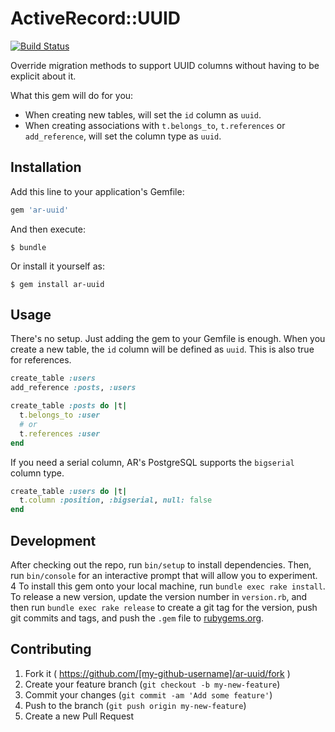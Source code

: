 # ActiveRecord::UUID

[![Build Status](https://travis-ci.org/fnando/ar-uuid.svg)](https://travis-ci.org/fnando/ar-uuid)

Override migration methods to support UUID columns without having to be explicit about it.

What this gem will do for you:

- When creating new tables, will set the `id` column as `uuid`.
- When creating associations with `t.belongs_to`, `t.references` or `add_reference`, will set the column type as `uuid`.

## Installation

Add this line to your application's Gemfile:

```ruby
gem 'ar-uuid'
```

And then execute:

    $ bundle

Or install it yourself as:

    $ gem install ar-uuid

## Usage

There's no setup. Just adding the gem to your Gemfile is enough. When you create a new table, the `id` column will be defined as `uuid`. This is also true for references.

```ruby
create_table :users
add_reference :posts, :users

create_table :posts do |t|
  t.belongs_to :user
  # or
  t.references :user
end
```

If you need a serial column, AR's PostgreSQL supports the `bigserial` column type.

```ruby
create_table :users do |t|
  t.column :position, :bigserial, null: false
end
```

## Development

After checking out the repo, run `bin/setup` to install dependencies. Then, run `bin/console` for an interactive prompt that will allow you to experiment.
4
To install this gem onto your local machine, run `bundle exec rake install`. To release a new version, update the version number in `version.rb`, and then run `bundle exec rake release` to create a git tag for the version, push git commits and tags, and push the `.gem` file to [rubygems.org](https://rubygems.org).

## Contributing

1. Fork it ( https://github.com/[my-github-username]/ar-uuid/fork )
2. Create your feature branch (`git checkout -b my-new-feature`)
3. Commit your changes (`git commit -am 'Add some feature'`)
4. Push to the branch (`git push origin my-new-feature`)
5. Create a new Pull Request
